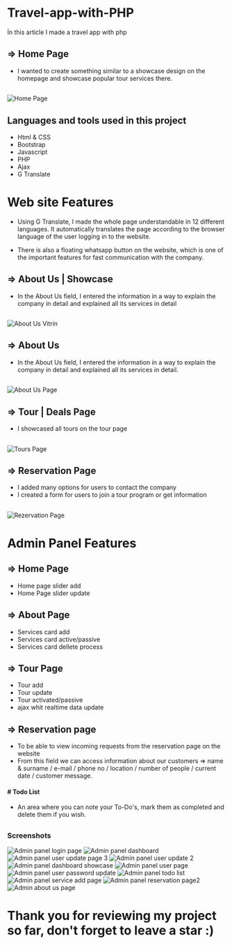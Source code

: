 # Travel-app-with-PHP
İn this article I made a travel app with php 

##  => Home Page
- I wanted to create something similar to a showcase design on the homepage and showcase popular tour services there. 
##
![Home Page](https://github.com/user-attachments/assets/f471c06c-f53a-42e2-a1c2-44708447be7c)
##

## Languages and tools used in this project 

- Html & CSS
- Bootstrap
- Javascript
- PHP
- Ajax
- G Translate

# Web site Features
- Using G Translate, I made the whole page understandable in 12 different languages. It automatically translates the page according to the browser language of the user logging in to the website.  

- There is also a floating whatsapp button on the website, which is one of the important features for fast communication with the company.



## => About Us | Showcase
- In the About Us field, I entered the information in a way to explain the company in detail and explained all its services in detail
##
![About Us Vitrin](https://github.com/user-attachments/assets/a06a4f7f-6898-4fe7-8d09-9fdd6a474c09)
##



## => About Us 
- In the About Us field, I entered the information in a way to explain the company in detail and explained all its services in detail.
##
![About Us Page](https://github.com/user-attachments/assets/893d9a16-0c9d-48b6-8e84-c546b9d4d911)
##

## => Tour | Deals Page
- I showcased all tours on the tour page 
##
![Tours Page](https://github.com/user-attachments/assets/51da32af-ef42-4bd3-9f76-6137114526be)

##

## => Reservation Page
 - I added many options for users to contact the company
 - I created a form for users to join a tour program or get information
##
![Rezervation Page](https://github.com/user-attachments/assets/9dae4c0c-294d-4e89-a237-6a90efb32b08)
##

# Admin Panel Features

## => Home Page 
- Home page slider add
- Home Page slider update

## => About Page 
- Services card add 
- Services card active/passive
- Services card dellete process

## => Tour Page 
- Tour add
- Tour update
- Tour activated/passive 
- ajax whit realtime data update

## => Reservation page
- To be able to view incoming requests from the reservation page on the website
- From this field we can access information about our customers => name & surname / e-mail / phone no / location / number of people / current date / customer message. 


#### # Todo List
- An area where you can note your To-Do's, mark them as completed and delete them if you wish.

## 
### Screenshots

![Admin panel login page](https://github.com/user-attachments/assets/6a9ed2d4-5b41-453b-b32a-4e5b7a13d6e9)
![Admin panel dashboard](https://github.com/user-attachments/assets/8027e80c-1aa9-4018-92a1-59410fd3993d)
![Admin panel user update page 3](https://github.com/user-attachments/assets/4aa57c2e-6a67-4e6a-ac79-6b75d2fc5ef6)
![Admin panel user update 2](https://github.com/user-attachments/assets/7e58805b-2173-4368-a306-33ab34c641fc)
![Admin panel dashboard showcase](https://github.com/user-attachments/assets/6fb978d9-2de4-4190-945f-eb0ae153a546)
![Admin panel user page](https://github.com/user-attachments/assets/b22c9b0a-3eab-4f39-b724-21db506198f5)
![Admin panel user password update ](https://github.com/user-attachments/assets/342b97b3-c0b2-4b75-87e2-264372891ec3)
![Admin panel todo list ](https://github.com/user-attachments/assets/f5194e2c-19f6-4f9a-b5a4-a77c02593173)
![Admin panel service add page](https://github.com/user-attachments/assets/7af0fcd6-140c-45e1-9e48-b6134e1fdf9a)
![Admin panel reservation page2](https://github.com/user-attachments/assets/7dc0fea7-be5c-4c57-854c-f2b859d2a590)
![Admin about us page ](https://github.com/user-attachments/assets/82cbcbda-2585-4558-b68b-3a92544e3985)

##

# Thank you for reviewing my project so far, don't forget to leave a star :) 

























